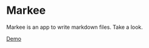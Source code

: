 # Markee

<p>
    Markee is an app to write markdown files. Take a look.
</p>

<a href="https://markee-brenoh1ldebr4nd.vercel.app/">Demo</a>